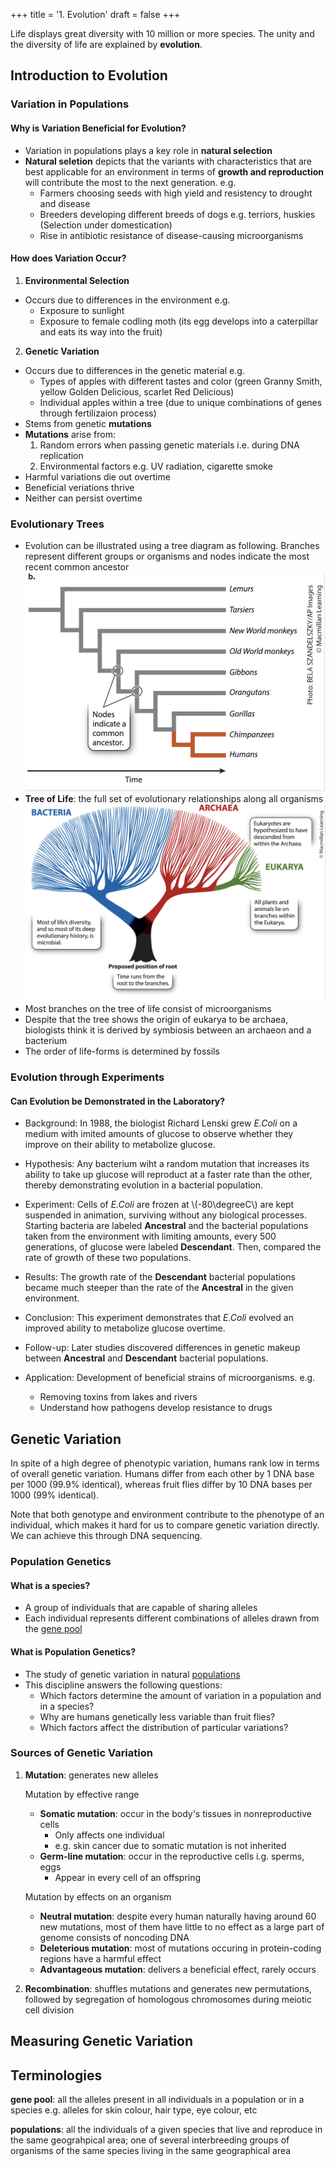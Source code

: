 +++
title = '1. Evolution'
draft = false
+++

Life displays great diversity with 10 million or more species. The unity and the diversity of life are explained by **evolution**.

## Introduction to Evolution

### Variation in Populations

#### Why is Variation Beneficial for Evolution?

- Variation in populations plays a key role in **natural selection**
- **Natural seletion** depicts that the variants with characteristics that are best applicable for an environment in terms of **growth and reproduction** will contribute the most to the next generation. e.g.
  - Farmers choosing seeds with high yield and resistency to drought and disease
  - Breeders developing different breeds of dogs e.g. terriors, huskies (Selection under domestication)
  - Rise in antibiotic resistance of disease-causing microorganisms

#### How does Variation Occur?

1. **Environmental Selection**

- Occurs due to differences in the environment e.g.
  - Exposure to sunlight
  - Exposure to female codling moth (its egg develops into a caterpillar and eats its way into the fruit)

2. **Genetic Variation**

- Occurs due to differences in the genetic material e.g.
  - Types of apples with different tastes and color (green Granny Smith, yellow Golden Delicious, scarlet Red Delicious)
  - Individual apples within a tree (due to unique combinations of genes through fertilizaion process)
- Stems from genetic **mutations**
- **Mutations** arise from:
  1. Random errors when passing genetic materials i.e. during DNA replication
  2. Environmental factors e.g. UV radiation, cigarette smoke
- Harmful variations die out overtime
- Beneficial veriations thrive
- Neither can persist overtime

### Evolutionary Trees

- Evolution can be illustrated using a tree diagram as following. Branches represent different groups or organisms and nodes indicate the most recent common ancestor
  ![evolutionaryTreePrimates](./Evolutionary_Tree_Primates.png)
- **Tree of Life**: the full set of evolutionary relationships along all organisms
  ![treeOfLife](./Tree_Of_Life.png)
- Most branches on the tree of life consist of microorganisms
- Despite that the tree shows the origin of eukarya to be archaea, biologists think it is derived by symbiosis between an archaeon and a bacterium
- The order of life-forms is determined by fossils

### Evolution through Experiments

#### Can Evolution be Demonstrated in the Laboratory?

- Background: In 1988, the biologist Richard Lenski grew _E.Coli_ on a medium with imited amounts of glucose to observe whether they improve on their ability to metabolize glucose.

- Hypothesis: Any bacterium wiht a random mutation that increases its ability to take up glucose will reproduct at a faster rate than the other, thereby demonstrating evolution in a bacterial population.

- Experiment: Cells of _E.Coli_ are frozen at \\(-80\degreeC\\) are kept suspended in animation, surviving without any biological processes. Starting bacteria are labeled **Ancestral** and the bacterial populations taken from the environment with limiting amounts, every 500 generations, of glucose were labeled **Descendant**. Then, compared the rate of growth of these two populations.

- Results: The growth rate of the **Descendant** bacterial populations became much steeper than the rate of the **Ancestral** in the given environment.

- Conclusion: This experiment demonstrates that _E.Coli_ evolved an improved ability to metabolize glucose overtime.

- Follow-up: Later studies discovered differences in genetic makeup between **Ancestral** and **Descendant** bacterial populations.

- Application: Development of beneficial strains of microorganisms. e.g.
  - Removing toxins from lakes and rivers
  - Understand how pathogens develop resistance to drugs

## Genetic Variation

In spite of a high degree of phenotypic variation, humans rank low in terms of overall genetic variation. Humans differ from each other by 1 DNA base per 1000 (99.9% identical), whereas fruit flies differ by 10 DNA bases per 1000 (99% identical).

Note that both genotype and environment contribute to the phenotype of an individual, which makes it hard for us to compare genetic variation directly. We can achieve this through DNA sequencing.

### Population Genetics

#### What is a species?

- A group of individuals that are capable of sharing alleles
- Each individual represents different combinations of alleles drawn from the [gene pool](#gene-pool)

#### What is Population Genetics?

- The study of genetic variation in natural [populations](#populations)
- This discipline answers the following questions:
  - Which factors determine the amount of variation in a population and in a species?
  - Why are humans genetically less variable than fruit flies?
  - Which factors affect the distribution of particular variations?

### Sources of Genetic Variation

1. **Mutation**: generates new alleles

   Mutation by effective range

   - **Somatic mutation**: occur in the body's tissues in nonreproductive cells
     - Only affects one individual
     - e.g. skin cancer due to somatic mutation is not inherited
   - **Germ-line mutation**: occur in the reproductive cells i.g. sperms, eggs
     - Appear in every cell of an offspring

   Mutation by effects on an organism

   - **Neutral mutation**: despite every human naturally having around 60 new mutations, most of them have little to no effect as a large part of genome consists of noncoding DNA
   - **Deleterious mutation**: most of mutations occuring in protein-coding regions have a harmful effect
   - **Advantageous mutation**: delivers a beneficial effect, rarely occurs

2. **Recombination**: shuffles mutations and generates new permutations, followed by segregation of homologous chromosomes during meiotic cell division

## Measuring Genetic Variation

## Terminologies

<a id="gene-pool"></a>**gene pool**: all the alleles present in all individuals in a population or in a species e.g. alleles for skin colour, hair type, eye colour, etc

<a id="populations"></a>**populations**: all the individuals of a given species that live and reproduce in the same geograhpical area; one of several interbreeding groups of organisms of the same species living in the same geographical area
